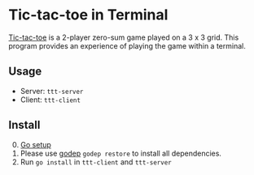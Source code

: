 # Tic-tac-toe in Terminal

[Tic-tac-toe](http://en.wikipedia.org/wiki/Tic-tac-toe) is a 2-player
zero-sum game played on a 3 x 3 grid. This program provides an
experience of playing the game within a terminal.

## Usage

- Server: `ttt-server`
- Client: `ttt-client`

## Install
0. [Go setup](http://golang.org/doc/install)
1. Please use [godep](https://github.com/tools/godep) `godep restore`
   to install all dependencies.
2. Run `go install` in `ttt-client` and `ttt-server`
